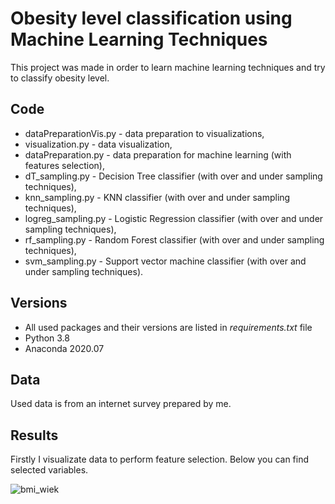 # Obesity level classification using Machine Learning Techniques

This project was made in order to learn machine learning techniques and try to classify obesity level.

## Code
- dataPreparationVis.py - data preparation to visualizations,
- visualization.py - data visualization,
- dataPreparation.py - data preparation for machine learning (with features selection),
- dT_sampling.py - Decision Tree classifier (with over and under sampling techniques),
- knn_sampling.py - KNN classifier (with over and under sampling techniques),
- logreg_sampling.py - Logistic Regression classifier (with over and under sampling techniques),
- rf_sampling.py - Random Forest classifier (with over and under sampling techniques),
- svm_sampling.py - Support vector machine classifier (with over and under sampling techniques).

## Versions
- All used packages and their versions are listed in  _requirements.txt_  file
- Python 3.8
- Anaconda 2020.07

## Data
Used data is from an internet survey prepared by me.

## Results

Firstly I visualizate data to perform feature selection. Below you can find selected variables.

![bmi_wiek](https://user-images.githubusercontent.com/77171262/170235796-f48b7174-4c5a-491a-9e21-960371ee8f9b.png)

